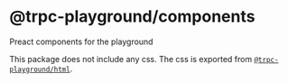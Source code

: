 # @trpc-playground/components

Preact components for the playground

This package does not include any css. The css is exported from [`@trpc-playground/html`](https://github.com/sachinraja/trpc-playground/tree/main/packages/html).

